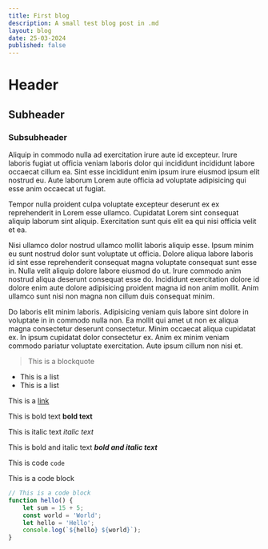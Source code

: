 ```yaml
---
title: First blog
description: A small test blog post in .md
layout: blog
date: 25-03-2024
published: false
---
```


# Header

## Subheader

### Subsubheader

Aliquip in commodo nulla ad exercitation irure aute id excepteur. Irure laboris fugiat ut officia veniam laboris dolor qui incididunt incididunt labore occaecat cillum ea. Sint esse incididunt enim ipsum irure eiusmod ipsum elit nostrud eu. Aute laborum Lorem aute officia ad voluptate adipisicing qui esse anim occaecat ut fugiat.

Tempor nulla proident culpa voluptate excepteur deserunt ex ex reprehenderit in Lorem esse ullamco. Cupidatat Lorem sint consequat aliquip laborum sint aliquip. Exercitation sunt quis elit ea qui nisi officia velit et ea.

Nisi ullamco dolor nostrud ullamco mollit laboris aliquip esse. Ipsum minim eu sunt nostrud dolor sunt voluptate ut officia. Dolore aliqua labore laboris id sint esse reprehenderit consequat magna voluptate consequat sunt esse in. Nulla velit aliquip dolore labore eiusmod do ut. Irure commodo anim nostrud aliqua deserunt consequat esse do. Incididunt exercitation dolore id dolore enim aute dolore adipisicing proident magna id non anim mollit. Anim ullamco sunt nisi non magna non cillum duis consequat minim.

Do laboris elit minim laboris. Adipisicing veniam quis labore sint dolore in voluptate in in commodo nulla non. Ea mollit qui amet ut non ex aliqua magna consectetur deserunt consectetur. Minim occaecat aliqua cupidatat ex. In ipsum cupidatat dolor consectetur ex. Anim ex minim veniam commodo pariatur voluptate exercitation. Aute ipsum cillum non nisi et.

> This is a blockquote

- This is a list
- This is a list

This is a [link](https://www.google.com)

This is bold text **bold text**

This is italic text _italic text_

This is bold and italic text **_bold and italic text_**

This is code `code`

This is a code block

```javascript
// This is a code block
function hello() {
	let sum = 15 + 5;
	const world = 'World';
	let hello = 'Hello';
	console.log(`${hello} ${world}`);
}
```
